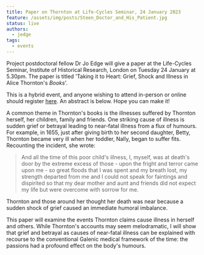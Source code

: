 ```yaml
---
title: Paper on Thornton at Life-Cycles Seminar, 24 January 2023
feature: /assets/img/posts/Steen_Doctor_and_His_Patient.jpg
status: live
authors:
  - jedge
tags:
  - events
---
```




Project postdoctoral fellow Dr Jo Edge will give a paper at the Life-Cycles Seminar, Institute of Historical Research, London on Tuesday 24 January at 5.30pm. The paper is titled 'Taking it to Heart: Grief, Shock and Illness in Alice Thornton's *Books*'.

This is a hybrid event, and anyone wishing to attend in-person or online should register [here](https://www.history.ac.uk/events/taking-it-heart-grief-shock-and-illness-alice-thorntons-books). An abstract is below. Hope you can make it!

A common theme in Thornton's books is the illnesses suffered by Thornton herself, her children, family and friends. One striking cause of illness is sudden grief or betrayal leading to near-fatal illness from a flux of humours. For example, in 1655, just after giving birth to her second daughter, Betty, Thornton became very ill when her toddler, Nally, began to suffer fits. Recounting the incident, she wrote:

>And all the time of this poor child's illness, I, myself, was at death's door by the extreme excess of those - upon the fright and terror came upon me - so great floods that I was spent and my breath lost, my strength departed from me and I could not speak for faintings and dispirited so that my dear mother and aunt and friends did not expect my life but were overcome with sorrow for me.

Thornton and those around her thought her death was near because a sudden shock of grief caused an immediate humoral imbalance.

This paper will examine the events Thornton claims cause illness in herself and others. While Thornton's accounts may seem melodramatic, I will show that grief and betrayal as causes of near-fatal illness can be explained with recourse to the conventional Galenic medical framework of the time: the passions had a profound effect on the body's humours.
